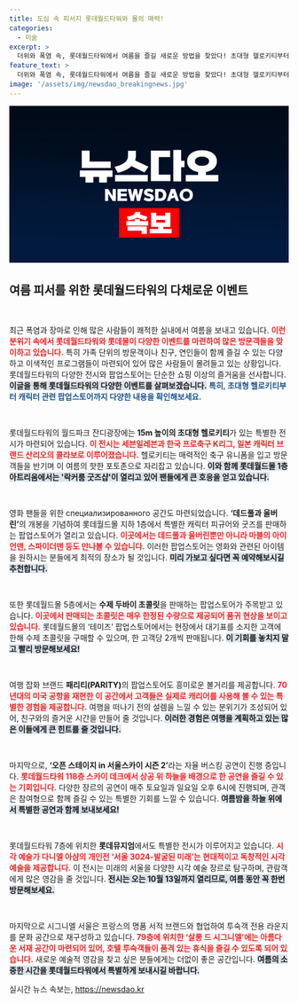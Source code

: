 ```yaml
---
title: 도심 속 피서지 롯데월드타워와 몰의 매력!
categories:
  - 미술
excerpt: >
  더위와 폭염 속, 롯데월드타워에서 여름을 즐길 새로운 방법을 찾았다! 초대형 헬로키티부터 독특한 팝업 스토어까지, 다양한 문화행사가 여러분을 기다립니다. 지금 바로 확인해보세요!
feature_text: >
  더위와 폭염 속, 롯데월드타워에서 여름을 즐길 새로운 방법을 찾았다! 초대형 헬로키티부터 독특한 팝업 스토어까지, 다양한 문화행사가 여러분을 기다립니다. 지금 바로 확인해보세요!
image: '/assets/img/newsdao_breakingnews.jpg'
---
```


<p><img src="/assets/img/newsdao_breakingnews.jpg" alt="ontimetimes 속보" /></p>

<h2 data-ke-size="size26">여름 피서를 위한 롯데월드타워의 다채로운 이벤트</h2>

<p data-ke-size="size16">&nbsp;</p>  

<p>최근 폭염과 장마로 인해 많은 사람들이 쾌적한 실내에서 여름을 보내고 있습니다. <b><span style="color: #ee2323;">이런 분위기 속에서 롯데월드타워와 롯데몰이 다양한 이벤트를 마련하여 많은 방문객들을 맞이하고 있습니다.</span></b> 특히 가족 단위의 방문객이나 친구, 연인들이 함께 즐길 수 있는 다양하고 이색적인 프로그램들이 마련되어 있어 많은 사람들이 몰려들고 있는 상황입니다. 롯데월드타워의 다양한 전시와 팝업스토어는 단순한 쇼핑 이상의 즐거움을 선사합니다. <b><span style="background-color: #21538527;">이글을 통해 롯데월드타워의 다양한 이벤트를 살펴보겠습니다.</span></b> <b><span style="color: #1a5490;">특히, 초대형 헬로키티부터 캐릭터 관련 팝업스토어까지 다양한 내용을 확인해보세요.</span></b></p>

<p data-ke-size="size16">&nbsp;</p>  

<p>롯데월드타워의 월드파크 잔디광장에는 <b>15m 높이의 초대형 헬로키티</b>가 있는 특별한 전시가 마련되어 있습니다. <b><span style="color: #ee2323;">이 전시는 세븐일레븐과 한국 프로축구 K리그, 일본 캐릭터 브랜드 산리오의 콜라보로 이루어졌습니다.</span></b> 헬로키티는 매력적인 축구 유니폼을 입고 방문객들을 반기며 이 여름의 핫한 포토존으로 자리잡고 있습니다. <b><span style="background-color: #21538527;">이와 함께 롯데월드몰 1층 아트리움에서는 '락커룸 굿즈샵'이 열리고 있어 팬들에게 큰 호응을 얻고 있습니다.</span></b> </p>

<p data-ke-size="size16">&nbsp;</p>  

<p>영화 팬들을 위한 специализированного 공간도 마련되었습니다. <b>‘데드풀과 울버린’</b>의 개봉을 기념하여 롯데월드몰 지하 1층에서 특별한 캐릭터 피규어와 굿즈를 판매하는 팝업스토어가 열리고 있습니다. <b><span style="color: #ee2323;">이곳에서는 데드풀과 울버린뿐만 아니라 마블의 아이언맨, 스파이더맨 등도 만나볼 수 있습니다.</span></b> 이러한 팝업스토어는 영화와 관련된 아이템을 원하시는 분들에게 최적의 장소가 될 것입니다. <b><span style="background-color: #21538527;">미리 가보고 싶다면 꼭 예약해보시길 추천합니다.</span></b> </p>

<p data-ke-size="size16">&nbsp;</p>  

<p>또한 롯데월드몰 5층에서는 <b>수제 두바이 초콜릿</b>을 판매하는 팝업스토어가 주목받고 있습니다. <b><span style="color: #ee2323;">이곳에서 판매되는 초콜릿은 매우 한정된 수량으로 제공되어 품귀 현상을 보이고 있습니다.</span></b>  롯데월드몰의 ‘테미즈’ 팝업스토어에서는 현장에서 대기표를 소지한 고객에 한해 수제 초콜릿을 구매할 수 있으며, 한 고객당 2개씩 판매됩니다. <b><span style="background-color: #21538527;">이 기회를 놓치지 말고 빨리 방문해보세요!</span></b></p>

<p data-ke-size="size16">&nbsp;</p>  

<p>여행 잡화 브랜드 <b>패리티(PARITY)</b>의 팝업스토어도 흥미로운 볼거리를 제공합니다. <b><span style="color: #ee2323;">70년대의 미국 공항을 재현한 이 공간에서 고객들은 실제로 캐리어를 사용해 볼 수 있는 특별한 경험을 제공합니다.</span></b> 여행을 떠나기 전의 설렘을 느낄 수 있는 분위기가 조성되어 있어, 친구와의 즐거운 시간을 만들어 줄 것입니다. <b><span style="background-color: #21538527;">이러한 경험은 여행을 계획하고 있는 많은 이들에게 큰 힌트를 줄 것입니다.</span></b></p>

<p data-ke-size="size16">&nbsp;</p>  

<p>마지막으로, <b>‘오픈 스테이지 in 서울스카이 시즌 2’</b>라는 자율 버스킹 공연이 진행 중입니다. <b><span style="color: #ee2323;">롯데월드타워 118층 스카이 데크에서 상공 위 하늘을 배경으로 한 공연을 즐길 수 있는 기회입니다.</span></b>  다양한 장르의 공연이 매주 토요일과 일요일 오후 6시에 진행되며, 관객은 참여형으로 함께 즐길 수 있는 특별한 기회를 느낄 수 있습니다. <b><span style="background-color: #21538527;">여름밤을 하늘 위에서 특별한 공연과 함께 보내보세요!</span></b></p>

<p data-ke-size="size16">&nbsp;</p>  

<p>롯데월드타워 7층에 위치한 <b>롯데뮤지엄</b>에서도 특별한 전시가 이루어지고 있습니다. <b><span style="color: #ee2323;">시각 예술가 다니엘 아샴의 개인전 ‘서울 3024-발굴된 미래’는 현대적이고 독창적인 시각 예술을 제공합니다.</span></b> 이 전시는 미래의 서울을 다양한 시각 예술 장르로 탐구하며, 관람객에게 많은 영감을 줄 것입니다. <b><span style="background-color: #21538527;">전시는 오는 10월 13일까지 열리므로, 여름 동안 꼭 한번 방문해보세요.</span></b></p>

<p data-ke-size="size16">&nbsp;</p>

<p>마지막으로 시그니엘 서울은 프랑스의 명품 서적 브랜드와 협업하여 투숙객 전용 라운지를 문화 공간으로 재구성하고 있습니다. <b><span style="color: #ee2323;">79층에 위치한 ‘살롱 드 시그니엘’에는 아름다운 서재 공간이 마련되어 있어, 호텔 투숙객들이 품격 있는 휴식을 즐길 수 있도록 되어 있습니다.</span></b> 새로운 예술적 영감을 찾고 싶은 분들에게는 더없이 좋은 공간입니다. <b><span style="background-color: #21538527;">여름의 소중한 시간을 롯데월드타워에서 특별하게 보내시길 바랍니다.</span></b></p>
실시간 뉴스 속보는, <a href="https://newsdao.kr" rel="dofollow">https://newsdao.kr</a>


